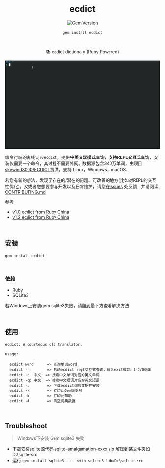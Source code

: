 <div align="center">

# ecdict

[![Gem Version](https://badge.fury.io/rb/ecdict.svg)](https://rubygems.org/gems/ecdict) 

```bash
gem install ecdict
```

<br>

📚 ecdict dictionary (Ruby Powered)

![screencast](./images/screencast.gif)

</div>


命令行端的离线词典`ecdict`，提供**中英文双模式查询，支持REPL交互式查询**，安装仅需要一个命令，其过程不需要外网。数据源包含340万单词，由项目[skywind3000/ECDICT](https://github.com/skywind3000/ECDICT)提供。支持 Linux，Windows，macOS.

若您有新的想法，发现了存在的/潜在的问题、可改善的地方(比如对REPL的交互性优化)，又或者您想要参与开发以及日常维护，请您在[issues](https://gitee.com/ccmywish/ecdict/issues) 处反馈，并请阅读[CONTRIBUTING.md](./CONTRIBUTING.md)


参考 
- [v1.0 ecdict from Ruby China](https://ruby-china.org/topics/40512)
- [v1.2 ecdict from Ruby China](https://ruby-china.org/topics/42254)

<br>

## 安装

```bash
gem install ecdict
```

<br>

### 依赖

- Ruby
- SQLite3

若Windows上安装gem sqlite3失败，请翻到最下方查看解决方法

<br>


## 使用

```
ecdict: A courteous cli translator.

usage:

  ecdict word      => 查询单词word
  ecdict -r        => 启动ecdict repl交互式查询，输入exit或Ctrl-C/D退出
  ecdict -c  中文  => 搜索中文单词对应的英文单词
  ecdict -cp 中文  => 搜索中文短语对应的英文短语
  ecdict -i        => 下载ecdict词典数据并安装
  ecdict -v        => 打印此Gem版本号
  ecdict -h        => 打印此帮助
  ecdict -d        => 清空词典数据

```

<br>

## Troubleshoot

> Windows下安装 Gem sqlite3 失败

- 下载安装sqlite源代码 [sqlite-amalgamation-xxxx.zip](https://sqlite.org/download.html) 解压到某文件夹如D:\sqlite-src.
- 运行 `gem install sqlite3 -- --with-sqlite3-lib=D:\sqlite-src`

